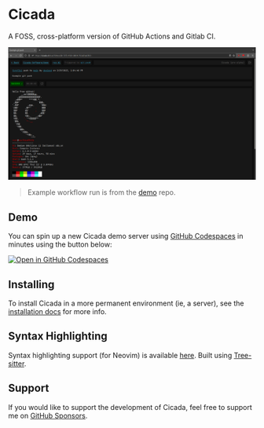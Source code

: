 # Cicada

A FOSS, cross-platform version of GitHub Actions and Gitlab CI.

![Workflow Run Example](/docs/img/ci-session-example.png)

> Example workflow run is from the [demo](https://github.com/Cicada-Software/demo) repo.

## Demo

You can spin up a new Cicada demo server using [GitHub Codespaces](https://github.com/features/codespaces) in minutes using the button below:

[![Open in GitHub Codespaces](https://github.com/codespaces/badge.svg)](https://codespaces.new/Cicada-Software/cicada?quickstart=1)

## Installing

To install Cicada in a more permanent environment (ie, a server), see the [installation docs](./docs/installing.md) for more info.

## Syntax Highlighting

Syntax highlighting support (for Neovim) is available [here](https://github.com/Cicada-Software/tree-sitter-cicada).
Built using [Tree-sitter](https://tree-sitter.github.io/tree-sitter/).

## Support

If you would like to support the development of Cicada, feel free to support
me on [GitHub Sponsors](https://github.com/sponsors/dosisod).
